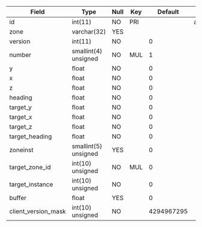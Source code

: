 **Field**|**Type**|**Null**|**Key**|**Default**|**Notes**
-----|-----|-----|-----|-----|-----
id|int(11)|NO|PRI| |auto\_increment
zone|varchar(32)|YES| | | 
version|int(11)|NO| |0| 
number|smallint(4) unsigned|NO|MUL|1| 
y|float|NO| |0| 
x|float|NO| |0| 
z|float|NO| |0| 
heading|float|NO| |0| 
target\_y|float|NO| |0| 
target\_x|float|NO| |0| 
target\_z|float|NO| |0| 
target\_heading|float|NO| |0| 
zoneinst|smallint(5) unsigned|YES| |0| 
target\_zone\_id|int(10) unsigned|NO|MUL|0| 
target\_instance|int(10) unsigned|NO| |0| 
buffer|float|YES| |0| 
client\_version\_mask|int(10) unsigned|NO| |4294967295| 